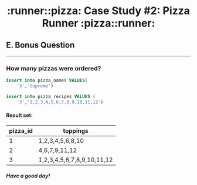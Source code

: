 <h1 align="center"> :runner::pizza: Case Study #2: Pizza Runner :pizza::runner:</h1>

## E. Bonus Question

***
### How many pizzas were ordered?

```sql
insert into pizza_names VALUES(
    '3','Supreme')

insert into pizza_recipes VALUES (
    '3','1,2,3,4,5,6,7,8,9,10,11,12')
``` 
	
#### Result set:
| pizza_id   |  toppings                  |
| ---------- | -------------------------- |
| 1          | 1,2,3,4,5,6,8,10           |
| 2          | 4,6,7,9,11,12              |
| 3          | 1,2,3,4,5,6,7,8,9,10,11,12 |

##### Have a good day!
